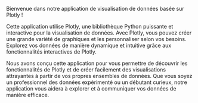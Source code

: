 Bienvenue dans notre application de visualisation de données basée sur Plotly !

Cette application utilise Plotly, une bibliothèque Python puissante et interactive pour la visualisation de données. Avec Plotly, vous pouvez créer une grande variété de graphiques et les personnaliser selon vos besoins. Explorez vos données de manière dynamique et intuitive grâce aux fonctionnalités interactives de Plotly.

Nous avons conçu cette application pour vous permettre de découvrir les fonctionnalités de Plotly et de créer facilement des visualisations attrayantes à partir de vos propres ensembles de données. Que vous soyez un professionnel des données expérimenté ou un débutant curieux, notre application vous aidera à explorer et à communiquer vos données de manière efficace.
